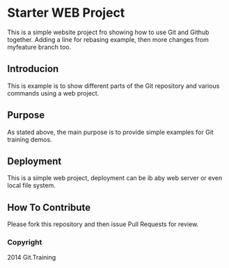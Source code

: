 # Starter WEB Project

This is a simple website project fro showing how to use Git and Github together. Adding a line for rebasing example, then more changes from myfeature branch too.

## Introducion

This is example is to show different parts of the Git repository and various commands using a web project.

## Purpose

As stated above, the main purpose is to provide simple examples for Git training demos.

## Deployment

This is a simple web project, deployment can be ib aby web server or even local file system.

## How To Contribute

Please fork this repository and then issue Pull Requests for review.

### Copyright

2014 Git.Training